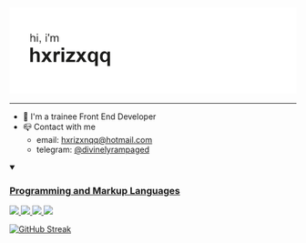 <img src="header.png" alt="Header">
<hr>
<a href="https://git.io/typing-svg>
<img src="https://readme-typing-svg.herokuapp.com?font=&duration=4000&pause=500&color=000000&repeat=true&width=435&lines=coding+a+websites;welcome+(%5E%2F%2F%2F%5E)" alt="Typing SVG" />
</a>


- 🧠 I'm a trainee Front End Developer
- 📪 Contact with me
  - email: <a href="mailto:hxrizxnqq@hotmail.com">hxrizxnqq@hotmail.com
  - telegram: <a href="https://t.me/divinelyrampaged">@divinelyrampaged

<details open>
<summary><h3>Programming and Markup Languages</h3></summary>
<img src="https://img.shields.io/badge/HTML-E34F26.svg?logo=html5&logoColor=white" />
<img src="https://img.shields.io/badge/CSS-1572B6.svg?logo=css3&logoColor=white" />
<img src="https://img.shields.io/badge/JavaScript-F7DF1E.svg?logo=javascript&logoColor=black" />
<img src="https://img.shields.io/badge/Markdown-000000.svg?logo=markdown&logoColor=white" />
</details>

[![GitHub Streak](https://streak-stats.demolab.com?user=hxrizxnqq&theme=transparent&hide_border=true&fire=EB7600&ring=AEC9B9&currStreakNum=173E35&sideLabels=173E35&sideNums=173E35&currStreakLabel=173E35&dates=7D9C91)](https://git.io/streak-stats) <br>

<!-- [![Top Langs](https://github-readme-stats.vercel.app/api/top-langs/?username=hxrizxnqq&langs_count=8&theme=transparent%title_color=#173e35&text_color=#173e35&icons_color=#006b5c)](https://github.com/anuraghazra/github-readme-stats) -->
